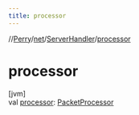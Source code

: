 ```yaml
---
title: processor
---
```

//[Perry](../../../index.html)/[net](../index.html)/[ServerHandler](index.html)/[processor](processor.html)



# processor



[jvm]\
val [processor](processor.html): [PacketProcessor](../-packet-processor/index.html)




